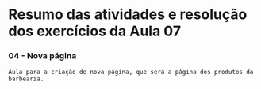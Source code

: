 # Resumo das atividades e resolução dos exercícios da Aula 07 #

### 04 - Nova página ###
    Aula para a criação de nova página, que será a página dos produtos da barbearia.